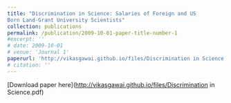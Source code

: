 ```yaml
---
title: "Discrimination in Science: Salaries of Foreign and US
Born Land-Grant University Scientists"
collection: publications
permalink: /publication/2009-10-01-paper-title-number-1
#excerpt: ''
# date: 2009-10-01
# venue: 'Journal 1'
paperurl: 'http://vikasgawai.github.io/files/Discrimination in Science.pdf'
# citation: ''
---
```



[Download paper here](http://vikasgawai.github.io/files/Discrimination in Science.pdf)
